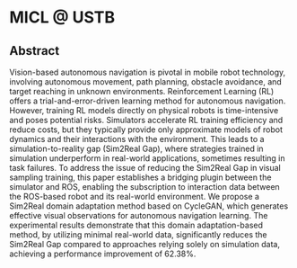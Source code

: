 # MICL @ USTB 

## Abstract

Vision-based autonomous navigation is pivotal in mobile robot technology, involving autonomous movement, path planning, obstacle avoidance, and target reaching in unknown environments. Reinforcement Learning (RL) offers a trial-and-error-driven learning method for autonomous navigation. However, training RL models directly on physical robots is time-intensive and poses potential risks. Simulators accelerate RL training efficiency and reduce costs, but they typically provide only approximate models of robot dynamics and their interactions with the environment. This leads to a simulation-to-reality gap (Sim2Real Gap), where strategies trained in simulation underperform in real-world applications, sometimes resulting in task failures. To address the issue of reducing the Sim2Real Gap in visual sampling training, this paper establishes a bridging plugin between the simulator and ROS, enabling the subscription to interaction data between the ROS-based robot and its real-world environment. We propose a Sim2Real domain adaptation method based on CycleGAN, which generates effective visual observations for autonomous navigation learning. The experimental results demonstrate that this domain adaptation-based method, by utilizing minimal real-world data, significantly reduces the Sim2Real Gap compared to approaches relying solely on simulation data, achieving a performance improvement of 62.38%.

